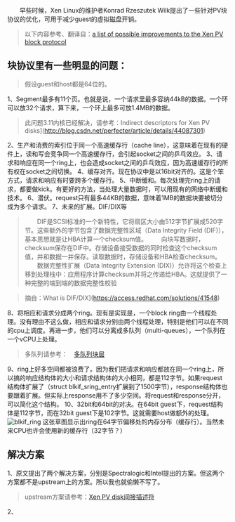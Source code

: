 　　早些时候，Xen Linux的维护者Konrad Rzeszutek Wilk提出了一些针对PV块协议的优化，可用于减少guest的虚拟磁盘开销。

>以下内容参考、翻译自：[a list of possible improvements to the Xen PV block protocol](https://docs.google.com/document/d/1Vh5T8Z3Tx3sUEhVB0DnNDKBNiqB_ZA8Z5YVqAsCIjuI/edit)

块协议里有一些明显的问题：
-
>假设guest和host都是64位的。

1、Segment最多有11个页。也就是说，一个请求里最多容纳44kB的数据。一个环可以放32个请求，算下来，一个环上最多可放1.4MB的数据。
>此问题3.11内核已经解决，请参考：Indirect descriptors for Xen PV disks](http://blog.csdn.net/perfecter/article/details/44087301)

2、生产和消费的索引位于同一个高速缓存行（cache line），这意味着在现有的硬件上，读和写会竞争同一个高速缓存行，会引起socket之间的乒乓效应。
3、请求和响应在同一个ring上，也会造成socket之间的乒乓效应，因为高速缓存行的所有权在socket之间切换。
4、缓存对齐。现在协议中是以16bit对齐的。这是个笨方式，请求和响应有时要跨多个缓存行。
5、中断缓和。每次处理完ring上的请求，都要做kick。有更好的方法，当处理大量数据时，可以用现有的网络中断缓和技术。
6、潜伏。request只有最多44KB的数据，意味着1MB的数据块要被切分成为多个请求。
7、未来的扩展。DIF/DIX等
>　　DIF是SCSI标准的一个新特性，它将扇区大小由512字节扩展成520字节。这些额外的字节包含了数据完整性区域（Data Integrity Field (DIF)），基本思想就是让HBA计算一个checksum值。
>　　向块写数据时，checksum保存在DIF中。存储设备接受数据的同时检查这个checksum值，并和数据一并保存。读取数据时，存储设备和HBA检查checksum。
>　　数据完整性扩展（Data Integrity Extension (DIX)）允许将这个检查上移到处理栈中：应用程序计算checksum并将之传递给HBA。这就提供了一种完整的端到端的数据完整性校验

> 摘自：What is DIF/DIX](https://access.redhat.com/solutions/41548)

8、将相应和请求分成两个ring。现有是实现是，一个block ring由一个线程处理。没有理由不这么做，相应和请求分别由两个线程处理，特别是他们可以在不同的cpu上调度。再进一步，他们可以分离成多队列（multi-queues），一个队列在一个vCPU上处理。
>多队列请参考：　[多队列块层](http://blog.csdn.net/perfecter/article/details/44067457)　

9、ring上好多空间都被浪费了。因为我们把请求和响应都放在同一个ring上，所以搞的响应结构体的大小和请求结构体的大小相同，都是112字节。如果request结构体扩展了（struct blkif_sring_entry扩展到了1500字节），response结构体也要跟着扩展。但实际上response用不了多少空间。将request和response分开，可以简化这个结构。
10、32bit和64bit的对决。在64bit guest下，request结构体是112字节，而在32bit guest下是102字节。这就需要host做额外的处理。
![blkif_ring](http://img.blog.csdn.net/20150305211304208)
这张草图显示出ring在64字节偏移处的内存分布（缓存行）。当然未来CPU也许会使用新的缓存行（32字节？）

解决方案
-
1、原文提出了两个解决方案，分别是Spectralogic和Intel提出的方案。但这两个方案都不是upstream上的方案。所以我也就偷懒不写了。
>upstream方案请参考：[Xen PV disk间接描述符](https://github.com/Peter--wang/test/blob/master/blog/Xen%20PV%20disk%E9%97%B4%E6%8E%A5%E6%8F%8F%E8%BF%B0%E7%AC%A6.md)

2、